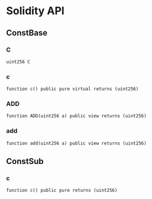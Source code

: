 # Solidity API

## ConstBase

### C

```solidity
uint256 C
```

### c

```solidity
function c() public pure virtual returns (uint256)
```

### ADD

```solidity
function ADD(uint256 a) public view returns (uint256)
```

### add

```solidity
function add(uint256 a) public view returns (uint256)
```

## ConstSub

### c

```solidity
function c() public pure returns (uint256)
```

